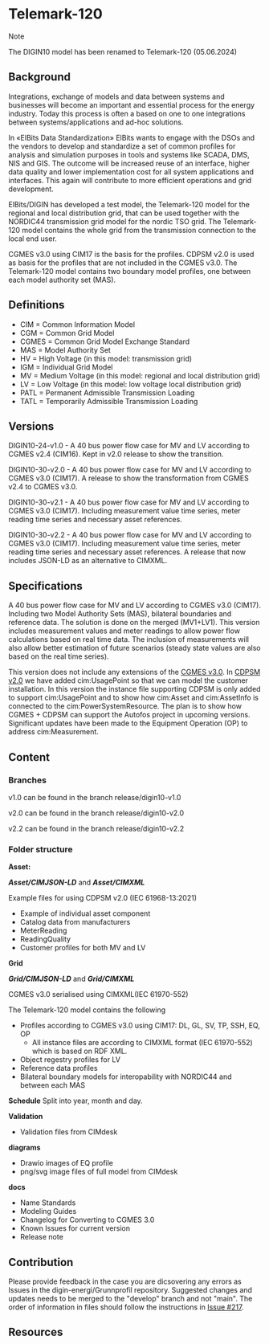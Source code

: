 # Telemark-120
> [!NOTE]
> The DIGIN10 model has been renamed to Telemark-120 (05.06.2024)

## Background

Integrations, exchange of models and data between systems and businesses will become an important and essential process for the energy industry. Today this process is often a based on one to one integrations between systems/applications and ad-hoc solutions. 

In «ElBits Data Standardization» ElBits wants to engage with the DSOs and the vendors to develop and standardize a set of common profiles for analysis and simulation purposes in tools and systems like SCADA, DMS, NIS and GIS. The outcome will be increased reuse of an interface, higher data quality and lower implementation cost for all system applications and interfaces. This again will contribute to more efficient operations and grid development. 

ElBits/DIGIN has developed a test model, the Telemark-120 model for the regional and local distribution grid, that can be used together with the NORDIC44 transmission grid model for the nordic TSO grid. The Telemark-120 model contains the whole grid from the transmission connection to the local end user.

 CGMES v3.0 using CIM17 is the basis for the profiles. CDPSM v2.0 is used as basis for the profiles that are not included in the CGMES v3.0. The Telemark-120 model contains two boundary model profiles, one between each model authority set (MAS). 

## Definitions

- CIM = Common Information Model
- CGM = Common Grid Model
- CGMES = Common Grid Model Exchange Standard
- MAS = Model Authority Set
- HV = High Voltage (in this model: transmission grid)
- IGM = Individual Grid Model
- MV = Medium Voltage (in this model: regional and local distribution grid)
- LV = Low Voltage (in this model: low voltage local distribution grid)
- PATL = Permanent Admissible Transmission Loading
- TATL = Temporarily Admissible Transmission Loading

## Versions

DIGIN10-24-v1.0 - A 40 bus power flow case for MV and LV according to CGMES v2.4 (CIM16). Kept in v2.0 release to show the transition. 

DIGIN10-30-v2.0 - A 40 bus power flow case for MV and LV according to CGMES v3.0 (CIM17). A release to show the transformation from CGMES v2.4 to CGMES v3.0.

DIGIN10-30-v2.1 -  A 40 bus power flow case for MV and LV according to CGMES v3.0 (CIM17). Including measurement value time series, meter reading time series and necessary asset references.

DIGIN10-30-v2.2 - A 40 bus power flow case for MV and LV according to CGMES v3.0 (CIM17). Including measurement value time series, meter reading time series and necessary asset references. A release that now includes JSON-LD as an alternative to CIMXML.

## Specifications

 A 40 bus power flow case for MV and LV according to CGMES v3.0 (CIM17). Including two Model Authority Sets (MAS), bilateral boundaries and reference data. The solution is done on the merged (MV1+LV1). This version includes measurement values and meter readings to allow power flow calculations based on real time data. The inclusion of measurements will also allow better estimation of future scenarios (steady state values are also based on the real time series).

This version does not include any extensions of the [CGMES v3.0](Telemark-120\docs\StandardReferences.adoc). In [CDPSM v2.0](Telemark-120\docs\StandardReferences.adoc) we have added cim:UsagePoint so that we can model the customer installation. In this version the instance file supporting CDPSM is only added to support cim:UsagePoint and to show how cim:Asset and cim:AssetInfo is connected to the cim:PowerSystemResource. The plan is to show how CGMES + CDPSM can support the Autofos project in upcoming versions. Significant updates have been made to the Equipment Operation (OP) to address cim:Measurement.

## Content

### Branches

v1.0 can be found in the branch release/digin10-v1.0

v2.0 can be found in the branch release/digin10-v2.0

v2.2 can be found in the branch release/digin10-v2.2

### Folder structure

**Asset:**

***Asset/CIMJSON-LD*** and ***Asset/CIMXML***

Example files for using CDPSM v2.0 (IEC 61968-13:2021)
  
- Example of individual asset component
- Catalog data from manufacturers
- MeterReading
- ReadingQuality
- Customer profiles for both MV and LV

**Grid**

***Grid/CIMJSON-LD*** and ***Grid/CIMXML***

CGMES v3.0 serialised using CIMXML(IEC 61970-552)

The Telemark-120 model contains the following

- Profiles according to CGMES v3.0 using CIM17: DL, GL, SV, TP, SSH, EQ, OP
  - All instance files are according to CIMXML format (IEC 61970-552) which is based on RDF XML.
- Object regestry profiles for LV
- Reference data profiles
- Bilateral boundary models for interopability with NORDIC44 and between each MAS

**Schedule**
Split into year, month and day.

**Validation**

- Validation files from CIMdesk

**diagrams**

- Drawio images of EQ profile
- png/svg image files of full model from CIMdesk

**docs**

- Name Standards
- Modeling Guides
- Changelog for Converting to CGMES 3.0
- Known Issues for current version
- Release note

## Contribution

Please provide feedback in the case you are dicsovering any errors as Issues in the digin-energi/Grunnprofil repository. Suggested changes and updates needs to be merged to the "develop" branch and not "main". The order of information in files should follow the instructions in [Issue #217](https://github.com/digin-energi/Grunnprofil/issues/217).

## Resources
